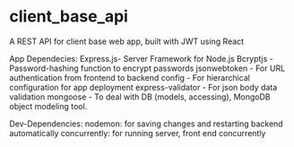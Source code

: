 # client_base_api

A REST API for client base web app, built with JWT using React

App Dependecies:
Express.js- Server Framework for Node.js
Bcryptjs - Password-hashing function to encrypt passwords
jsonwebtoken - For URL authentication from frontend to backend
config - For hierarchical configuration for app deployment
express-validator - For json body data validation
mongoose - To deal with DB (models, accessing), MongoDB object modeling tool.

Dev-Dependencies:
nodemon: for saving changes and restarting backend automatically
concurrently: for running server, front end concurrently
